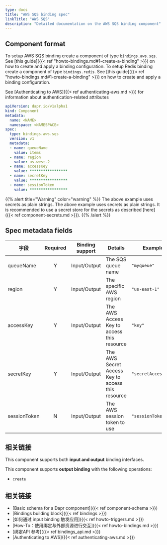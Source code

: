 ```yaml
---
type: docs
title: "AWS SQS binding spec"
linkTitle: "AWS SQS"
description: "Detailed documentation on the AWS SQS binding component"
---
```


## Component format

To setup AWS SQS binding create a component of type `bindings.aws.sqs`. See [this guide]({{< ref "howto-bindings.md#1-create-a-binding" >}}) on how to create and apply a binding configuration. To setup Redis binding create a component of type `bindings.redis`. See [this guide]({{< ref "howto-bindings.md#1-create-a-binding" >}}) on how to create and apply a binding configuration.

See [Authenticating to AWS]({{< ref authenticating-aws.md >}}) for information about authentication-related attributes

```yaml
apiVersion: dapr.io/v1alpha1
kind: Component
metadata:
  name: <NAME>
  namespace: <NAMESPACE>
spec:
  type: bindings.aws.sqs
  version: v1
  metadata:
  - name: queueName
    value: items
  - name: region
    value: us-west-2
  - name: accessKey
    value: *****************
  - name: secretKey
    value: *****************
  - name: sessionToken
    value: *****************

```

{{% alert title="Warning" color="warning" %}}
The above example uses secrets as plain strings. The above example uses secrets as plain strings. It is recommended to use a secret store for the secrets as described [here]({{< ref component-secrets.md >}}).
{{% /alert %}}

## Spec metadata fields

| 字段           | Required | Binding support | Details                                           | Example             |
| ------------ |:--------:| --------------- | ------------------------------------------------- | ------------------- |
| queueName    |    Y     | Input/Output    | The SQS queue name                                | `"myqueue"`         |
| region       |    Y     | Input/Output    | The specific AWS region                           | `"us-east-1"`       |
| accessKey    |    Y     | Input/Output    | The AWS Access Key to access this resource        | `"key"`             |
| secretKey    |    Y     | Input/Output    | The AWS Secret Access Key to access this resource | `"secretAccessKey"` |
| sessionToken |    N     | Input/Output    | The AWS session token to use                      | `"sessionToken"`    |


## 相关链接

This component supports both **input and output** binding interfaces.

This component supports **output binding** with the following operations:

- `create`


## 相关链接

- [Basic schema for a Dapr component]({{< ref component-schema >}})
- [Bindings building block]({{< ref bindings >}})
- [如何通过 input binding 触发应用]({{< ref howto-triggers.md >}})
- [How-To：使用绑定与外部资源进行交互]({{< ref howto-bindings.md >}})
- [绑定API 参考]({{< ref bindings_api.md >}})
- [Authenticating to AWS]({{< ref authenticating-aws.md >}})
